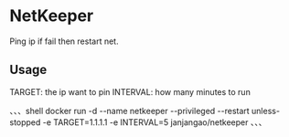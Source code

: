 # NetKeeper
Ping ip if fail then restart net.

## Usage
TARGET: the ip want to pin
INTERVAL: how many minutes to run 

、、、shell
docker run -d --name netkeeper --privileged --restart unless-stopped -e TARGET=1.1.1.1 -e INTERVAL=5 janjangao/netkeeper
、、、
